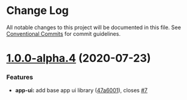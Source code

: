 # Change Log

All notable changes to this project will be documented in this file.
See [Conventional Commits](https://conventionalcommits.org) for commit guidelines.

# [1.0.0-alpha.4](https://github.com/joshvillahermosa/code-template-r/compare/v1.0.0-alpha.3...v1.0.0-alpha.4) (2020-07-23)


### Features

* **app-ui:** add base app ui library ([47a6001](https://github.com/joshvillahermosa/code-template-r/commit/47a6001041bbf73320e1d6d1e9b95a641eded39b)), closes [#7](https://github.com/joshvillahermosa/code-template-r/issues/7)
